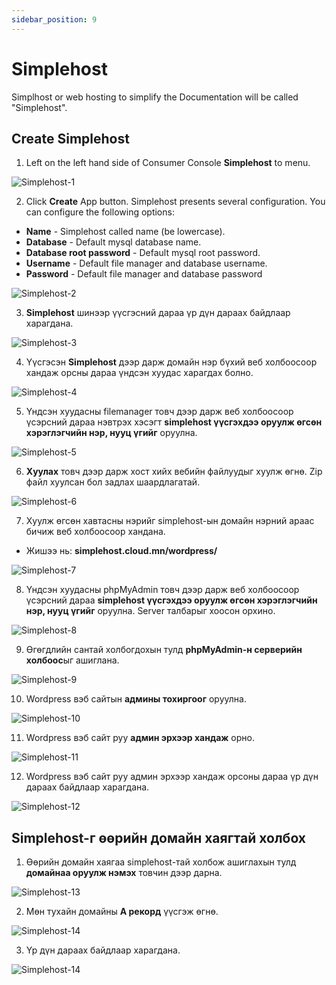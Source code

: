```yaml
---
sidebar_position: 9
---
```


# Simplehost

Simplhost or web hosting to simplify the Documentation will be called "Simplehost".

## Create Simplehost

1. Left on the left hand side of Consumer Console **Simplehost** to menu.

![Simplehost-1](./img/simplehost/Simplehost-1.png)

2. Click <b>Create</b> App button. Simplehost presents several configuration. You can configure the following options:
<ul>
    <li><b>Name</b> - Simplehost called name (be lowercase).</li>
    <li><b>Database</b> - Default mysql database name.</li>
    <li><b>Database root password</b> - Default mysql root password.</li>
    <li><b>Username</b> - Default file manager and database username.</li>
    <li><b>Password</b> - Default file manager and database password</li>
</ul>

![Simplehost-2](./img/simplehost/Simplehost-2.png)

3. **Simplehost** шинээр үүсгэсний дараа үр дүн дараах байдлаар харагдана.

![Simplehost-3](./img/simplehost/Simplehost-3.png)

4. Үүсгэсэн **Simplehost** дээр дарж домайн нэр бүхий веб холбоосоор хандаж орсны дараа үндсэн хуудас харагдах болно.

![Simplehost-4](./img/simplehost/Simplehost-4.png)

5. Үндсэн хуудасны filemanager товч дээр дарж веб холбоосоор үсэрсний дараа нэвтрэх хэсэгт **simplehost үүсгэхдээ оруулж өгсөн хэрэглэгчийн нэр, нууц үгийг** оруулна.

![Simplehost-5](./img/simplehost/Simplehost-5.png)

6. **Хуулах** товч дээр дарж хост хийх вебийн файлуудыг хуулж өгнө. Zip файл хуулсан бол задлах шаардлагатай.

![Simplehost-6](./img/simplehost/Simplehost-6.png)

7. Хуулж өгсөн хавтасны нэрийг simplehost-ын домайн нэрний араас бичиж веб холбоосоор хандана.

- Жишээ нь: **simplehost.cloud.mn/wordpress/**

![Simplehost-7](./img/simplehost/Simplehost-7.png)

8. Үндсэн хуудасны phpMyAdmin товч дээр дарж веб холбоосоор үсэрсний дараа **simplehost үүсгэхдээ оруулж өгсөн хэрэглэгчийн нэр, нууц үгийг** оруулна. Server талбарыг хоосон орхино.

![Simplehost-8](./img/simplehost/Simplehost-8.png)

9. Өгөгдлийн сантай холбогдохын тулд **phpMyAdmin-н серверийн холбоос**ыг ашиглана.

![Simplehost-9](./img/simplehost/Simplehost-9.png)

10. Wordpress вэб сайтын **админы тохиргоог** оруулна.

![Simplehost-10](./img/simplehost/Simplehost-11.png)

11. Wordpress вэб сайт руу **админ эрхээр хандаж** орно.

![Simplehost-11](./img/simplehost/Simplehost-12.png)

12. Wordpress вэб сайт руу админ эрхээр хандаж орсоны дараа үр дүн дараах байдлаар харагдана.

![Simplehost-12](./img/simplehost/Simplehost-13.png)

## Simplehost-г өөрийн домайн хаягтай холбох

1. Өөрийн домайн хаягаа simplehost-тай холбож ашиглахын тулд **домайнаа оруулж нэмэх** товчин дээр дарна.

![Simplehost-13](./img/simplehost/Simplehost-10.png)

2. Мөн тухайн домайны **A рекорд** үүсгэж өгнө.

![Simplehost-14](./img/simplehost/domain-2.png)

3. Үр дүн дараах байдлаар харагдана.

![Simplehost-14](./img/simplehost/domain-3.png)
